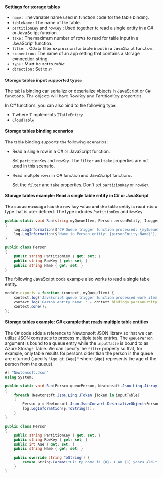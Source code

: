 #### Settings for storage tables

- `name` : The variable name used in function code for the table binding. 
- `tableName` : The name of the table.
- `partitionKey` and `rowKey` : Used together to read a single entity in a C# or JavaScript function
- `take` : The maximum number of rows to read for table input in a JavaScript function.
- `filter` : OData filter expression for table input in a JavaScript function.
- `connection` : The name of an app setting that contains a storage connection string. 
- `type` : Must be set to *table*.
- `direction` : Set to *in*

#### Storage tables input supported types

The `table` binding can serialize or deserialize objects in JavaScript or C# functions. The objects will have RowKey and PartitionKey properties. 

In C# functions, you can also bind to the following type:

 * `T` where `T` implements `ITableEntity`
 * `CloudTable`

#### Storage tables binding scenarios

The table binding supports the following scenarios:

* Read a single row in a C# or JavaScript function.

	Set `partitionKey` and `rowKey`. The `filter` and `take` properties are not used in this scenario.

* Read multiple rows in C# function and JavaScript functions.

	Set the `filter` and `take` properties. Don't set `partitionKey` or `rowKey`.


#### Storage tables example: Read a single table entity in C# or JavaScript

The queue message has the row key value and the table entity is read into a type that is user defined. The type includes `PartitionKey` and `RowKey`.

```csharp
public static void Run(string myQueueItem, Person personEntity, ILogger log)
{
    log.LogInformation($"C# Queue trigger function processed: {myQueueItem}");
    log.LogInformation($"Name in Person entity: {personEntity.Name}");
}

public class Person
{
    public string PartitionKey { get; set; }
    public string RowKey { get; set; }
    public string Name { get; set; }
}
```

The following JavaScript code example also works to read a single table entity.

```javascript
module.exports = function (context, myQueueItem) {
    context.log('JavaScript queue trigger function processed work item', myQueueItem);
    context.log('Person entity name: ' + context.bindings.personEntity.Name);
    context.done();
};
```

#### Storage tables example: C# example that reads multiple table entities

The C# code adds a reference to Newtonsoft JSON library so that we can utilize JSON constructs to process multiple table entries. The `queuePerson` argument is bound to a queue entry while the `inputTable` is bound to an Azure Storage Table. We can specify the `filter` property so that, for example, only table results for persons older than the person in the queue are returned (specify `"Age gt {Age}"` where `{Age}` represents the age of the person from the queue). 

```csharp
#r "Newtonsoft.Json"
using System;

public static void Run(Person queuePerson, Newtonsoft.Json.Linq.JArray inputTable, ILogger log)
{
    foreach (Newtonsoft.Json.Linq.JToken jToken in inputTable)
    {
        Person p = Newtonsoft.Json.JsonConvert.DeserializeObject<Person>(jToken.ToString());
        log.LogInformation(p.ToString());
    }
}

public class Person 
{
    public string PartitionKey { get; set; }
    public string RowKey { get; set; }
    public int Age { get; set; }
    public string Name { get; set; }

    public override string ToString() {
        return String.Format("Hi! My name is {0}. I am {1} years old.", Name, Age);
    }
}
``` 
